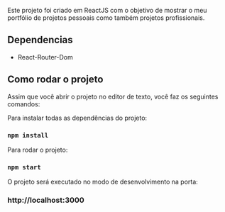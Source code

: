 Este projeto foi criado em ReactJS com o objetivo de mostrar o meu portfólio de projetos pessoais como também projetos profissionais.

## Dependencias
- React-Router-Dom

## Como rodar o projeto

Assim que você abrir o projeto no editor de texto, você faz os seguintes comandos:

Para instalar todas as dependências do projeto:
### `npm install` 

Para rodar o projeto:
### `npm start`

O projeto será executado no modo de desenvolvimento na porta:<br />
### http://localhost:3000


